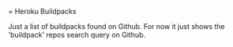 = Heroku Buildpacks

Just a list of buildpacks found on Github. For now it just shows the
'buildpack' repos search query on Github.
